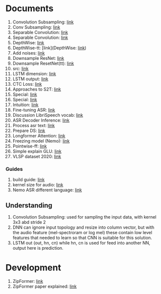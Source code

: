 # Documents
1. Convolution Subsampling: [link](https://www.tutorialexample.com/understand-convolution-subsampling-module-in-conformer-deep-learning-tutorial/)
2. Conv Subsampling: [link](https://blog.csdn.net/ldy007714/article/details/127086170?ops_request_misc=%257B%2522request%255Fid%2522%253A%2522171118103416800184166564%2522%252C%2522scm%2522%253A%252220140713.130102334..%2522%257D&request_id=171118103416800184166564&biz_id=0&spm=1018.2226.3001.4187)
3. Separable Convolution: [link](https://towardsdatascience.com/a-basic-introduction-to-separable-convolutions-b99ec3102728)
4. Separable Convolution: [link](https://blog.csdn.net/yyp1998/article/details/121048613?spm=1001.2101.3001.4242.1&utm_relevant_index=3)
5. DepthWise: [link](https://www.youtube.com/watch?v=ftc7rj7kzQ0)
6. DepthWise-tt: [link](DepthWise: [link](https://www.youtube.com/watch?v=ftc7rj7kzQ0))
7. Add noises: [link](https://www.linkedin.com/pulse/signal-to-noise-ratio-snr-explained-leonid-ayzenshtat/)
8. Downsample ResNet: [link](https://stackoverflow.com/questions/55688645/how-downsample-work-in-resnet-in-pytorch-code)
9. Downsample ResetNet(tt): [link](https://blog.paperspace.com/writing-resnet-from-scratch-in-pytorch/)
10. src: [link](https://gitlab.com/nguyentri.alan/conformer)
11. LSTM dimension: [link](https://stackoverflow.com/questions/61632584/understanding-input-shape-to-pytorch-lstm)
12. LSTM output: [link](https://stackoverflow.com/questions/48302810/whats-the-difference-between-hidden-and-output-in-pytorch-lstm)
13. CTC Loss: [link](https://stackoverflow.com/questions/62251289/how-to-correctly-use-ctc-loss-with-gru-in-pytorch)
14. Approaches to S2T: [link](https://theaisummer.com/speech-recognition/)
15. Special: [link](https://docs.nvidia.com/nemo-framework/user-guide/latest/nemotoolkit/asr/models.html#conformer-ctc)
16. Special: [link](https://docs.nvidia.com/nemo-framework/user-guide/latest/nemotoolkit/asr/api.html#nemo.collections.asr.models.EncDecCTCModelBPE)
17. Intuition: [link](https://www.youtube.com/watch?v=co1ny5ztYCI)
18. Fine-tuning ASR: [link](https://docs.nvidia.com/nemo-framework/user-guide/latest/nemotoolkit/asr/intro.html#asr-tutorial-notebooks)
19. Discussion LibriSpeech vocab: [link](https://discourse.mozilla.org/t/building-lm-noticed-vocab-txt-and-librispeech-lm-norm-txt-have-a-lot-of-low-quality-words/33261/4)
20. ASR Decoder Inference: [link](https://pytorch.org/audio/main/tutorials/asr_inference_with_ctc_decoder_tutorial.html#beam-search-decoder)
21. Process asr text: [link](https://github.com/NVIDIA/NeMo/blob/main/scripts/tokenizers/process_asr_text_tokenizer.py)
22. Prepare DS: [link](https://wenet.org.cn/wenet/tutorial_librispeech.html)
23. Longformer Attention: [link](https://ahelhady.medium.com/understanding-longformers-sliding-window-attention-mechanism-f5d61048a907)
24. Freezing model (Nemo): [link](https://github.com/NVIDIA/NeMo/issues/2334)
25. Pointwise-ff: [link](https://serp.ai/position-wise-feed-forward-layer/)
26. Simple explain GLU: [link](https://search.brave.com/search?q=gated+linear+unit&source=desktop&summary=1&summary_og=23590a48b50aa8b0bead86)
27. VLSP dataset 2020: [link](https://institute.vinbigdata.org/events/vinbigdata-chia-se-100-gio-du-lieu-tieng-noi-cho-cong-dong/)

### Guides
1. build guide: [link](https://www.assemblyai.com/blog/end-to-end-speech-recognition-pytorch/)
2. kernel size for audio: [link](https://stats.stackexchange.com/questions/441847/conv2d-kernel-size-for-audio-related-tasks)
3. Nemo ASR different language: [link](https://developer.nvidia.com/blog/jump-start-training-for-speech-recognition-models-with-nemo/)

## Understanding
1. Convolution Subsampling: used for sampling the input data, with kernel 3x3 abd stride 2
2. DNN can ignore input topology and resize into column vector, but with the audio feature (mel-spectroram or log mel) these contain low level features that needed to learn so that CNN is suitable for this solution.
3. LSTM out (out, hn, cn) while hn, cn is used for feed into another NN, output here is prediction.

# Development
1. ZipFormer: [link](https://arxiv.org/pdf/2310.11230.pdf)
2. ZipFormer paper explained: [link](https://www.youtube.com/watch?v=jvtTs9q1l8w)